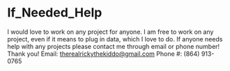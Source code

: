 # If_Needed_Help
I would love to work on any project for anyone. I am free to work on any project, even if it means to plug in data, which I love to do. 
If anyone needs help with any projects please contact me through email or phone number! Thank you!
Email: therealrickythekiddo@gmail.com
Phone #: (864) 913-0765
